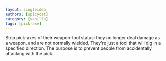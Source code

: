 ```yaml
---
layout: singleidea
authors: [spicycat]
category: [vanilla]
tags: [pick-axe]
---
```

Strip pick-axes of their weapon-tool status: they no longer deal damage as a
weapon, and are not normally wielded. They're just a tool that will dig in a
specified direction. The purpose is to prevent people from accidentally
attacking with the pick.
